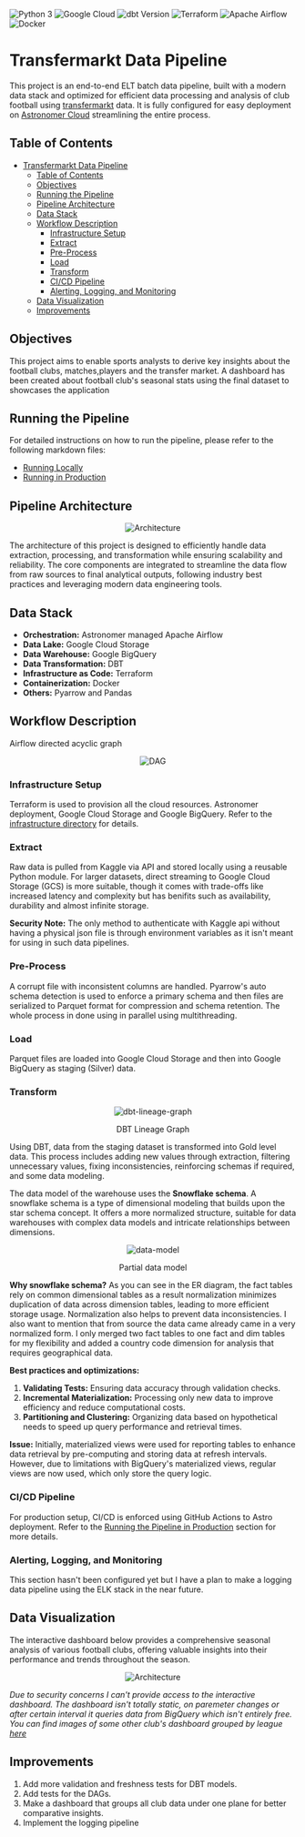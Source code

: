 ![Python 3](https://img.shields.io/badge/Python-3.11.2-green?style=flat&logo=python&logoColor=white)
![Google Cloud](https://img.shields.io/badge/Google_Cloud-3772FF?style=flat&logo=googlecloud&logoColor=white&labelColor=3772FF)
![dbt Version](https://img.shields.io/static/v1?logo=dbt&label=dbt-version&message=1.8.3&color=orange)
![Terraform](https://img.shields.io/badge/Terraform-1.8.5-black?style=flat&logo=terraform&logoColor=white&labelColor=573EDA)
![Apache Airflow](https://img.shields.io/badge/Apache_Airflow-2.9.2-black?style=flat&logo=apacheairflow&logoColor=white)
![Docker](https://img.shields.io/badge/Docker-blue?style=flat&logo=docker&logoColor=white)

# Transfermarkt Data Pipeline
This project is an end-to-end ELT batch data pipeline, built with a modern data stack and optimized for efficient data processing and analysis of club football using [transfermarkt](https://www.transfermarkt.com) data. It is fully configured for easy deployment on [Astronomer Cloud](https://www.astronomer.io) streamlining the entire process.


## Table of Contents
- [Transfermarkt Data Pipeline](#transfermarkt-data-pipeline)
  - [Table of Contents](#table-of-contents)
  - [Objectives](#objectives)
  - [Running the Pipeline](#running-the-pipeline)
  - [Pipeline Architecture](#pipeline-architecture)
  - [Data Stack](#data-stack)
  - [Workflow Description](#workflow-description)
    - [Infrastructure Setup](#infrastructure-setup)
    - [Extract](#extract)
    - [Pre-Process](#pre-process)
    - [Load](#load)
    - [Transform](#transform)
    - [CI/CD Pipeline](#cicd-pipeline)
    - [Alerting, Logging, and Monitoring](#alerting-logging-and-monitoring)
  - [Data Visualization](#data-visualization)
  - [Improvements](#improvements)

## Objectives

This project aims to enable sports analysts to derive key insights about the football clubs, matches,players and the transfer market. A dashboard has been created about football club's seasonal stats using the final dataset to showcases the application

## Running the Pipeline

For detailed instructions on how to run the pipeline, please refer to the following markdown files:

- [Running Locally](./docs/running_locally.md)
- [Running in Production](./docs/running_in_astro.md)

## Pipeline Architecture
<div style="text-align: center;">
  <img src="./assets/architecture/architecture.jpg" alt="Architecture">
</div>

The architecture of this project is designed to efficiently handle data extraction, processing, and transformation while ensuring scalability and reliability. The core components are integrated to streamline the data flow from raw sources to final analytical outputs, following industry best practices and leveraging modern data engineering tools.

## Data Stack

- **Orchestration:** Astronomer managed Apache Airflow
- **Data Lake:** Google Cloud Storage
- **Data Warehouse:** Google BigQuery
- **Data Transformation:** DBT
- **Infrastructure as Code:** Terraform
- **Containerization:** Docker
- **Others:** Pyarrow and Pandas

## Workflow Description
Airflow directed acyclic graph
<div style="text-align: center;">
  <img src="./assets/airflow/dag.jpg" alt="DAG">
</div>

### Infrastructure Setup

Terraform is used to provision all the cloud resources. Astronomer deployment, Google Cloud Storage and Google BigQuery. Refer to the [infrastructure directory](./infrastructure) for details.

### Extract

Raw data is pulled from Kaggle via API and stored locally using a reusable Python module. For larger datasets, direct streaming to Google Cloud Storage (GCS) is more suitable, though it comes with trade-offs like increased latency and complexity but has benifits such as availability, durability and almost infinite storage.

**Security Note:** The only method to authenticate with Kaggle api without having a physical json file is through environment variables as it isn't meant for using in such data pipelines.

### Pre-Process

A corrupt file with inconsistent columns are handled. Pyarrow's auto schema detection is used to enforce a primary schema and then files are serialized to Parquet format for compression and schema retention. The whole process in done using in parallel using multithreading.

### Load

Parquet files are loaded into Google Cloud Storage and then into Google BigQuery as staging (Silver) data.

### Transform

<div style="text-align: center;">
  <img src="./assets/visualization/dbt_lineage_graph.png" alt="dbt-lineage-graph">
  <p>DBT Lineage Graph</p>
</div>

Using DBT, data from the staging dataset is transformed into Gold level data. This process includes adding new values through extraction, filtering unnecessary values, fixing inconsistencies, reinforcing schemas if required, and some data modeling.

The data model of the warehouse uses the **Snowflake schema**. A snowflake schema is a type of dimensional modeling that builds upon the star schema concept. It offers a more normalized structure, suitable for data warehouses with complex data models and intricate relationships between dimensions.

<div style="text-align: center;">
  <img src="./assets/data model/partial_data_model.jpg" alt="data-model">
  <p>Partial data model</p>
</div>

**Why snowflake schema?**
As you can see in the ER diagram, the fact tables rely on common dimensional tables as a result normalization minimizes duplication of data across dimension tables, leading to more efficient storage usage. Normalization also helps to prevent data inconsistencies. I also want to mention that from source the data came already came in a very normalized form. I only merged two fact tables to one fact and dim tables for my flexibility and added a country code dimension for analysis that requires geographical data. 

**Best practices and optimizations:**

1. **Validating Tests:** Ensuring data accuracy through validation checks.
2. **Incremental Materialization:** Processing only new data to improve efficiency and reduce computational costs.
3. **Partitioning and Clustering:** Organizing data based on hypothetical needs to speed up query performance and retrieval times.

**Issue:** Initially, materialized views were used for reporting tables to enhance data retrieval by pre-computing and storing data at refresh intervals. However, due to limitations with BigQuery's materialized views, regular views are now used, which only store the query logic.

### CI/CD Pipeline

For production setup, CI/CD is enforced using GitHub Actions to Astro deployment. Refer to the [Running the Pipeline in Production](./docs/running_in_astro.md) section for more details.

### Alerting, Logging, and Monitoring

This section hasn't been configured yet but I have a plan to make a logging data pipeline using the ELK stack in the near future.

## Data Visualization
The interactive dashboard below provides a comprehensive seasonal analysis of various football clubs, offering valuable insights into their performance and trends throughout the season.
<div style="text-align: center;">
  <img src="./assets/visualization/Celtic_2023.png" alt="Architecture">
</div>

*Due to security concerns I can't provide access to the interactive dashboard. The dashboard isn't totally static, on paremeter changes or after certain interval it queries data from BigQuery which isn't entirely free. You can find images of some other club's dashboard grouped by league [here](./assets/visualization/)*

## Improvements

1. Add more validation and freshness tests for DBT models.
2. Add tests for the DAGs.
3. Make a dashboard that groups all club data under one plane for better comparative insights.
4. Implement the logging pipeline
